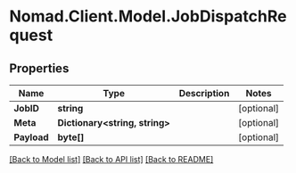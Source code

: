 # Nomad.Client.Model.JobDispatchRequest

## Properties

Name | Type | Description | Notes
------------ | ------------- | ------------- | -------------
**JobID** | **string** |  | [optional] 
**Meta** | **Dictionary&lt;string, string&gt;** |  | [optional] 
**Payload** | **byte[]** |  | [optional] 

[[Back to Model list]](../README.md#documentation-for-models) [[Back to API list]](../README.md#documentation-for-api-endpoints) [[Back to README]](../README.md)

